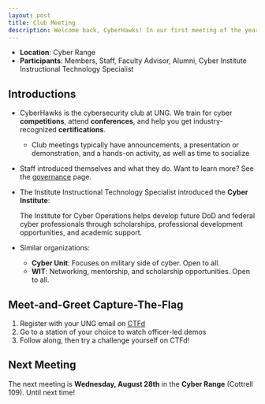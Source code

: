 ```yaml
---
layout: post
title: Club Meeting
description: Welcome back, CyberHawks! In our first meeting of the year, we introduced ourselves, set up new members with Kali Linux, and did a meet-and-greet CTF.
---
```


- **Location**: Cyber Range
- **Participants**: Members, Staff, Faculty Advisor, Alumni,
  Cyber Institute Instructional Technology Specialist

## Introductions

* CyberHawks is the cybersecurity club at UNG. We train for
  cyber **competitions**, attend **conferences**, and help you get
  industry-recognized **certifications**.
    * Club meetings typically have announcements, a
      presentation or demonstration, and a hands-on
      activity, as well as time to socialize
* Staff introduced themselves and what they do. Want to
  learn more? See the [governance](/governance) page.
* The Institute Instructional Technology Specialist
  introduced the **Cyber Institute**:

    The Institute for Cyber Operations helps develop future
    DoD and federal cyber professionals through
    scholarships, professional development opportunities,
    and academic support.

* Similar organizations:
    * **Cyber Unit**: Focuses on military side of cyber. Open to all.
    * **WIT**: Networking, mentorship, and scholarship opportunities. Open to all.

## Meet-and-Greet Capture-The-Flag

1. Register with your UNG email on [CTFd](https://ung.ctfd.io)
2. Go to a station of your choice to watch officer-led demos
3. Follow along, then try a challenge yourself on CTFd!

## Next Meeting

The next meeting is **Wednesday, August 28th** in the
**Cyber Range** (Cottrell 109). Until next time!
